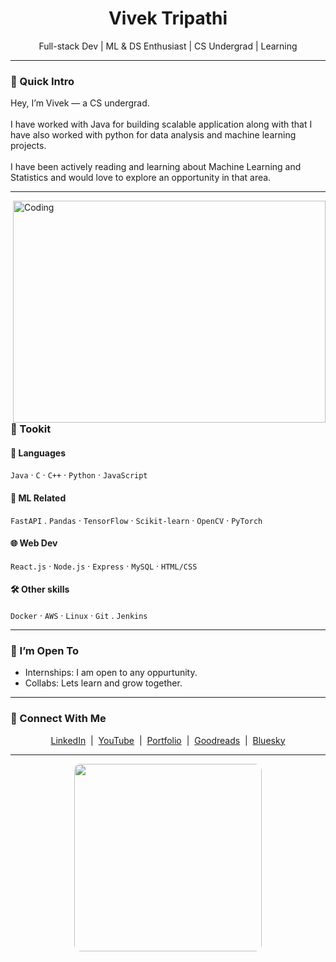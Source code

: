 
<h1 align="center">Vivek Tripathi</h1>
<p align="center">Full-stack Dev | ML & DS Enthusiast | CS Undergrad | Learning</p>

---

### 🧠 Quick Intro

Hey, I’m Vivek — a CS undergrad.  
<br>
I have worked with Java for building scalable application along with that I have also worked with python for data analysis and machine learning projects.  
<br>
I have been actively reading and learning about Machine Learning and Statistics and would love to explore an opportunity in that area.

---
<img align="right" alt="Coding" width="500" height="355" border-radius= "10px" src="https://github.com/user-attachments/assets/a92bccf2-0b54-45c1-917a-f4f4a465277d">

### 🔨 Tookit

#### 🚧 Languages
`Java` · `C` · `C++` · `Python` · `JavaScript`

#### 🧠 ML Related
`FastAPI` . `Pandas` · `TensorFlow` · `Scikit-learn` · `OpenCV` · `PyTorch`

#### 🌐 Web Dev
`React.js` · `Node.js` · `Express` · `MySQL` · `HTML/CSS`

#### 🛠 Other skills
`Docker` · `AWS` · `Linux` · `Git` . `Jenkins`

---

### 🤝 I’m Open To

- Internships: I am open to any oppurtunity.
- Collabs: Lets learn and grow together.

---

### 🔗 Connect With Me

<p align="center">
  <a href="https://www.linkedin.com/in/vivek-tripathi-4a42a1162/" target="_blank">LinkedIn</a> &nbsp;|&nbsp;
  <a href="https://www.youtube.com/@vivekIsLagging" target="_blank">YouTube</a> &nbsp;|&nbsp;
  <a href="https://www.vivektripathi.com" target="_blank">Portfolio</a> &nbsp;|&nbsp;
  <a href="https://www.goodreads.com/user/show/188641679-vivek-tripathi" target="_blank">Goodreads</a> &nbsp;|&nbsp;
  <a href="https://bsky.app/profile/vivektripathi.bsky.social" target="_blank">Bluesky</a>
</p>

---


<div align="center">
  <img src="[https://your-gif-url.gif](https://www.google.com/url?sa=i&url=https%3A%2F%2Fwww.pinterest.com%2Fideas%2Fsamurai-champloo-mugen-gif%2F921570029890%2F&psig=AOvVaw2dzIVqT68CX-9ef-QFaCKI&ust=1751110612999000&source=images&cd=vfe&opi=89978449&ved=0CBAQjRxqFwoTCKDv5v_BkY4DFQAAAAAdAAAAABAE) " width="300" style="border-radius: 10px;">
</div>
